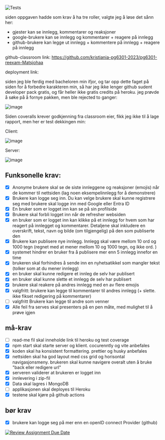 ![Tests](https://github.com/Matsjohaa/pg6301-reexam-Matsjohaa/actions/workflows/actions.yml/badge.svg)


siden oppgaven hadde som krav å ha tre roller, valgte jeg å løse det sånn her:
- gjester kan se innlegg, kommentarer og reaksjoner
- google-brukere kan se innlegg og kommentarer + reagere på innlegg
- github-brukere kan legge ut innlegg + kommentere på innlegg + reagere på innlegg 

github-classroom link: https://github.com/kristiania-pg6301-2023/pg6301-reexam-Matsjohaa

deployment link: 

siden jeg ble ferdig med bacheloren min ifjor, og tar opp dette faget på siden for å forbedre karakteren min, så har jeg ikke lenger github sudent developer pack gratis, og får heller ikke gratis credits på heroku. jeg prøvde å søke på å fornye pakken, men ble rejected to ganger:

![image](https://github.com/user-attachments/assets/02148630-c3e0-4157-9e23-bcbc0c7dbc7e)



Siden coveralls krever godkjenning fra classroom eier, fikk jeg ikke til å lage rapport, men her er test dekkingen min:

Client:

![image](https://github.com/user-attachments/assets/6f961146-6494-4a24-ade1-940fa8efe213)

Server:

![image](https://github.com/user-attachments/assets/4e20cbdf-730d-4267-8c2c-ed5ac1f8ea78)



## Funksonelle krav:
* [x] Anonyme brukere skal se de siste innleggene og reaksjoner (emojis) når de kommer til nettsiden (lag noen eksempelinnlegg for å demonstrere)
* [x] Brukere kan logge seg inn. Du kan velge brukere skal kunne registrere seg med brukere skal logge inn med Google eller Entra ID
* [x] En bruker som er logget inn kan se på sin profilside
* [x] Brukere skal forbli logget inn når de refresher websiden
* [x] en bruker som er logget inn kan klikke på et innlegg for hvem som har reagert på innlegget og kommentarer. Detaljene skal inkludere en overskrift, tekst, navn og bilde (om tilgjengelig) på den som publiserte den
* [x] Brukere kan publisere nye innlegg. Innlegg skal være mellom 10 ord og 1000 tegn (regnet med at mener mellom 10 og 1000 tegn, og ikke ord. )
* [x] systemet hindrer en bruker fra å publisere mer enn 5 innlegg innefor en time
* [x] brukeren skal forhindres å sende inn en nyhetsatikkel som mangler tekst (tolker som at du mener innlegg)
* [x] en bruker skal kunne redigere et innleg de selv har publisert
* [x] en bruker skal kunne slette et innlegg de selv har publisert
* [x] brukere skal reakere på andres innlegg med en av flere emojis
* [x] valgfritt: brukere kan legge til kommentarer til andres innlegg (+ slette. ikke fikset redigering på kommentarer)
* [ ] valgfritt Brukere kan legge til andre som venner
* [x] Alle feil fra serves skal presenters på en pen måte, med mulighet til å prøve igjen

## må-krav
* [ ] read-me fil skal inneholde link til heroku og test coverage
* [x] npm start skal starte server og klient. cocurenntly og vite anbefales
* [x] koden skal ha konsistent formattering. prettier og husky anbefales
* [x] nettsiden skal ha god layout med css grid og horisontal navigasjonsmeny. brukeren skal kunne navigere overalt uten å bruke "back eller redigere url"
* [x] serveren validerer at brukeren er logget inn
* [x] innlevering i zip-fil
* [x] Data skal lagres i MongoDB
* [ ] applikasjonen skal deployes til Heroku
* [x] testene skal kjøre på github actions

## bør krav
* [x] brukere kan logge seg på mer enn en openID connect Provider (github)



[![Review Assignment Due Date](https://classroom.github.com/assets/deadline-readme-button-22041afd0340ce965d47ae6ef1cefeee28c7c493a6346c4f15d667ab976d596c.svg)](https://classroom.github.com/a/nHPSu_dn)
